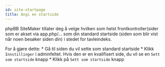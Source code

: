 ```yaml
---
id: site-startpage
title: Angi en startside
---
```


phpBB SiteMaker tillater deg å velge hvilken som helst frontkontroller(sider som er akset via app.php/... som din standard startside (siden som blir vist når noen besøker siden din) i stedet for tavleindeks.

For å gjøre dette: * Gå til siden du vil sette som standard startside * Klikk `Innstillinger` i adminfeltet. Hvis den er en kvalifisert side, du vil se en `Sett som startside` knapp * Klikk på `Sett som startside` knapp